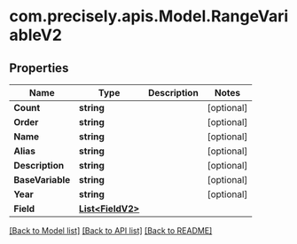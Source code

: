 # com.precisely.apis.Model.RangeVariableV2
## Properties

Name | Type | Description | Notes
------------ | ------------- | ------------- | -------------
**Count** | **string** |  | [optional] 
**Order** | **string** |  | [optional] 
**Name** | **string** |  | [optional] 
**Alias** | **string** |  | [optional] 
**Description** | **string** |  | [optional] 
**BaseVariable** | **string** |  | [optional] 
**Year** | **string** |  | [optional] 
**Field** | [**List&lt;FieldV2&gt;**](FieldV2.md) |  | 

[[Back to Model list]](../README.md#documentation-for-models) [[Back to API list]](../README.md#documentation-for-api-endpoints) [[Back to README]](../README.md)

